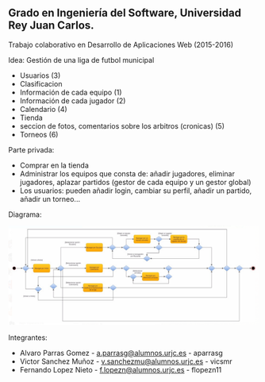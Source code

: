## Grado en Ingeniería del Software, Universidad Rey Juan Carlos.
Trabajo colaborativo en Desarrollo de Aplicaciones Web (2015-2016)

Idea: 
Gestión de una liga de futbol municipal
* Usuarios (3)
* Clasificacion
* Información de cada equipo (1)
* Información de cada jugador (2)
* Calendario (4)
* Tienda
* seccion de fotos, comentarios sobre los arbitros (cronicas) (5)
* Torneos (6)

Parte privada:
* Comprar en la tienda
* Administrar los equipos que consta de: añadir jugadores, eliminar jugadores, aplazar partidos (gestor de cada equipo y un gestor global)
* Los usuarios: pueden añadir login, cambiar su perfil, añadir un partido, añadir un torneo...

Diagrama:

<img src="Captura.png">



Integrantes:
* Alvaro Parras Gomez -  a.parrasg@alumnos.urjc.es - aparrasg
* Victor Sanchez Muñoz - v.sanchezmu@alumnos.urjc.es - vicsmr
* Fernando Lopez Nieto - f.lopezn@alumnos.urjc.es - flopezn11
